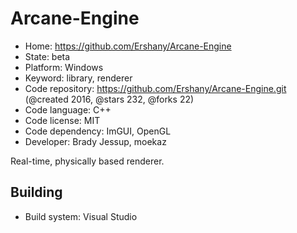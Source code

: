 # Arcane-Engine

- Home: https://github.com/Ershany/Arcane-Engine
- State: beta
- Platform: Windows
- Keyword: library, renderer
- Code repository: https://github.com/Ershany/Arcane-Engine.git (@created 2016, @stars 232, @forks 22)
- Code language: C++
- Code license: MIT
- Code dependency: ImGUI, OpenGL
- Developer: Brady Jessup, moekaz

Real-time, physically based renderer.

## Building

- Build system: Visual Studio
